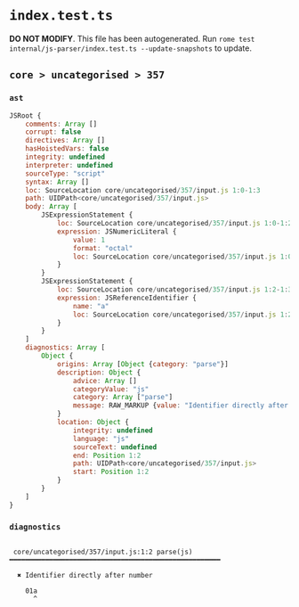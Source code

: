 # `index.test.ts`

**DO NOT MODIFY**. This file has been autogenerated. Run `rome test internal/js-parser/index.test.ts --update-snapshots` to update.

## `core > uncategorised > 357`

### `ast`

```javascript
JSRoot {
	comments: Array []
	corrupt: false
	directives: Array []
	hasHoistedVars: false
	integrity: undefined
	interpreter: undefined
	sourceType: "script"
	syntax: Array []
	loc: SourceLocation core/uncategorised/357/input.js 1:0-1:3
	path: UIDPath<core/uncategorised/357/input.js>
	body: Array [
		JSExpressionStatement {
			loc: SourceLocation core/uncategorised/357/input.js 1:0-1:2
			expression: JSNumericLiteral {
				value: 1
				format: "octal"
				loc: SourceLocation core/uncategorised/357/input.js 1:0-1:2
			}
		}
		JSExpressionStatement {
			loc: SourceLocation core/uncategorised/357/input.js 1:2-1:3
			expression: JSReferenceIdentifier {
				name: "a"
				loc: SourceLocation core/uncategorised/357/input.js 1:2-1:3 (a)
			}
		}
	]
	diagnostics: Array [
		Object {
			origins: Array [Object {category: "parse"}]
			description: Object {
				advice: Array []
				categoryValue: "js"
				category: Array ["parse"]
				message: RAW_MARKUP {value: "Identifier directly after number"}
			}
			location: Object {
				integrity: undefined
				language: "js"
				sourceText: undefined
				end: Position 1:2
				path: UIDPath<core/uncategorised/357/input.js>
				start: Position 1:2
			}
		}
	]
}
```

### `diagnostics`

```

 core/uncategorised/357/input.js:1:2 parse(js) ━━━━━━━━━━━━━━━━━━━━━━━━━━━━━━━━━━━━━━━━━━━━━━━━━━━━━

  ✖ Identifier directly after number

    01a
      ^


```
